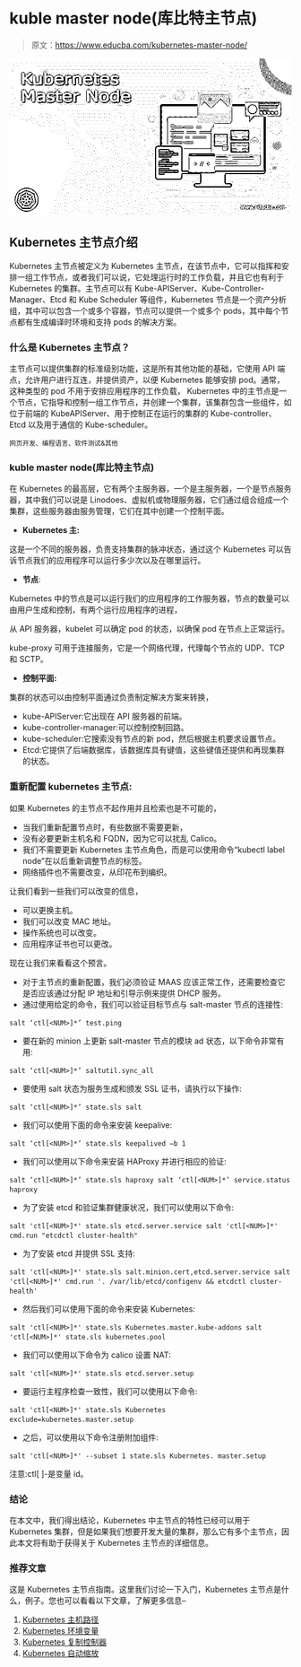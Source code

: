 # kuble master node(库比特主节点)

> 原文：<https://www.educba.com/kubernetes-master-node/>

![Kubernetes Master Node](img/69342ff351403b9800f20fc9992eb0d1.png)



## Kubernetes 主节点介绍

Kubernetes 主节点被定义为 Kubernetes 主节点，在该节点中，它可以指挥和安排一组工作节点，或者我们可以说，它处理运行时的工作负载，并且它也有利于 Kubernetes 的集群。主节点可以有 Kube-APIServer、Kube-Controller-Manager、Etcd 和 Kube Scheduler 等组件，Kubernetes 节点是一个资产分析组，其中可以包含一个或多个容器，节点可以提供一个或多个 pods，其中每个节点都有生成编译时环境和支持 pods 的解决方案。

### 什么是 Kubernetes 主节点？

主节点可以提供集群的标准级别功能，这是所有其他功能的基础，它使用 API 端点，允许用户进行互连，并提供资产，以便 Kubernetes 能够安排 pod。通常，这种类型的 pod 不用于安排应用程序的工作负载， Kubernetes 中的主节点是一个节点，它指导和控制一组工作节点，并创建一个集群，该集群包含一些组件，如位于前端的 KubeAPIServer、用于控制正在运行的集群的 Kube-controller、Etcd 以及用于通信的 Kube-scheduler。

<small>网页开发、编程语言、软件测试&其他</small>

### kuble master node(库比特主节点)

在 Kubernetes 的最高层，它有两个主服务器，一个是主服务器，一个是节点服务器，其中我们可以说是 Linodoes、虚拟机或物理服务器，它们通过组合组成一个集群，这些服务器由服务管理，它们在其中创建一个控制平面。

*   **Kubernetes 主:**

这是一个不同的服务器，负责支持集群的脉冲状态，通过这个 Kubernetes 可以告诉节点我们的应用程序可以运行多少次以及在哪里运行。

*   **节点**:

Kubernetes 中的节点是可以运行我们的应用程序的工作服务器，节点的数量可以由用户生成和控制，有两个运行应用程序的进程，

从 API 服务器，kubelet 可以确定 pod 的状态，以确保 pod 在节点上正常运行。

kube-proxy 可用于连接服务，它是一个网络代理，代理每个节点的 UDP、TCP 和 SCTP。

*   **控制平面:**

集群的状态可以由控制平面通过负责制定解决方案来转换，

*   kube-APIServer:它出现在 API 服务器的前端。
*   kube-controller-manager:可以控制控制回路。
*   kube-scheduler:它搜索没有节点的新 pod，然后根据主机要求设置节点。
*   Etcd:它提供了后端数据库，该数据库具有键值，这些键值还提供和再现集群的状态。

### 重新配置 kubernetes 主节点:

如果 Kubernetes 的主节点不起作用并且检索也是不可能的，

*   当我们重新配置节点时，有些数据不需要更新，
*   没有必要更新主机名和 FQDN，因为它可以扰乱 Calico。
*   我们不需要更新 Kubernetes 主节点角色，而是可以使用命令“kubectl label node”在以后重新调整节点的标签。
*   网络插件也不需要改变，从印花布到编织。

让我们看到一些我们可以改变的信息，

*   可以更换主机。
*   我们可以改变 MAC 地址。
*   操作系统也可以改变。
*   应用程序证书也可以更改。

现在让我们来看看这个预言。

*   对于主节点的重新配置，我们必须验证 MAAS 应该正常工作，还需要检查它是否应该通过分配 IP 地址和引导示例来提供 DHCP 服务。
*   通过使用给定的命令，我们可以验证目标节点与 salt-master 节点的连接性:

`salt ‘ctl[<NUM>]*’ test.ping`

*   要在新的 minion 上更新 salt-master 节点的模块 ad 状态，以下命令非常有用:

`salt ‘ctl[<NUM>]*’ saltutil.sync_all`

*   要使用 salt 状态为服务生成和颁发 SSL 证书，请执行以下操作:

`salt ‘ctl[<NUM>]*’ state.sls salt`

*   我们可以使用下面的命令来安装 keepalive:

`salt ‘ctl[<NUM>]*’ state.sls keepalived –b 1`

*   我们可以使用以下命令来安装 HAProxy 并进行相应的验证:

`salt ‘ctl[<NUM>]*’ state.sls haproxy
salt ‘ctl[<NUM>]*’ service.status haproxy`

*   为了安装 etcd 和验证集群健康状况，我们可以使用以下命令:

`salt 'ctl[<NUM>]*' state.sls etcd.server.service
salt 'ctl[<NUM>]*' cmd.run "etcdctl cluster-health"`

*   为了安装 etcd 并提供 SSL 支持:

`salt 'ctl[<NUM>]*' state.sls salt.minion.cert,etcd.server.service
salt 'ctl[<NUM>]*' cmd.run '. /var/lib/etcd/configenv && etcdctl cluster-health'`

*   然后我们可以使用下面的命令来安装 Kubernetes:

`salt 'ctl[<NUM>]*' state.sls Kubernetes.master.kube-addons
salt 'ctl[<NUM>]*' state.sls kubernetes.pool`

*   我们可以使用以下命令为 calico 设置 NAT:

`salt 'ctl[<NUM>]*' state.sls etcd.server.setup`

*   要运行主程序检查一致性，我们可以使用以下命令:

`salt 'ctl[<NUM>]*' state.sls Kubernetes exclude=kubernetes.master.setup`

*   之后，可以使用以下命令注册附加组件:

`salt 'ctl[<NUM>]*' --subset 1 state.sls Kubernetes. master.setup`

注意:ctl[ <num>]-是变量 id。</num>

### 结论

在本文中，我们得出结论，Kubernetes 中主节点的特性已经可以用于 Kubernetes 集群，但是如果我们想要开发大量的集群，那么它有多个主节点，因此本文将有助于获得关于 Kubernetes 主节点的详细信息。

### 推荐文章

这是 Kubernetes 主节点指南。这里我们讨论一下入门，Kubernetes 主节点是什么，例子。您也可以看看以下文章，了解更多信息–

1.  [Kubernetes 主机路径](https://www.educba.com/kubernetes-hostpath/)
2.  [Kubernetes 环境变量](https://www.educba.com/kubernetes-environment-variables/)
3.  [Kubernetes 复制控制器](https://www.educba.com/kubernetes-replication-controller/)
4.  [Kubernetes 自动缩放](https://www.educba.com/kubernetes-autoscaling/)





